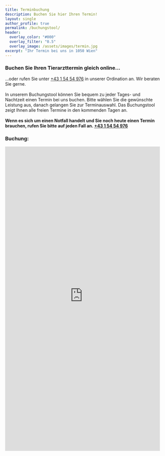 ```yaml
---
title: Terminbuchung
description: Buchen Sie hier Ihren Termin!
layout: single
author_profile: true
permalink: /buchungstool/
header:
  overlay_color: "#000"
  overlay_filter: "0.5"
  overlay_image: /assets/images/termin.jpg
excerpt: "Ihr Termin bei uns in 1050 Wien"
---
```

### Buchen Sie Ihren Tierarzttermin gleich online... 
...oder rufen Sie unter <a href="tel:+43 1 54 54 976">+43 1 54 54 976</a> in unserer Ordination an. Wir beraten Sie gerne.<br><br>
In unserem Buchungstool können Sie bequem zu jeder Tages- und Nachtzeit einen Termin bei uns buchen. 
Bitte wählen Sie die gewünschte Leistung aus, danach gelangen Sie zur Terminauswahl. Das Buchungstool zeigt Ihnen alle freien Termine in den kommenden Tagen an. <br><br>
<b>Wenn es sich um einen Notfall handelt und Sie noch heute einen Termin brauchen, rufen Sie bitte auf jeden Fall an. <a href="tel:+43 1 54 54 976">+43 1 54 54 976</a></b>

### Buchung:
<iframe src="https://bacherplatz.vet-booking.net" width="100%" height="990" style="border:0;" allowfullscreen="" loading="eager" scrolling="no" referrerpolicy="no-referrer-when-downgrade"></iframe>

